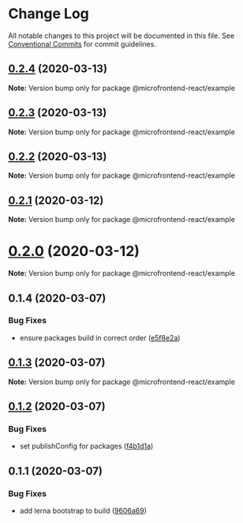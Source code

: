 # Change Log

All notable changes to this project will be documented in this file.
See [Conventional Commits](https://conventionalcommits.org) for commit guidelines.

## [0.2.4](https://github.com/microfrontend-react/microfrontend-react/compare/v0.2.3...v0.2.4) (2020-03-13)

**Note:** Version bump only for package @microfrontend-react/example





## [0.2.3](https://github.com/microfrontend-react/microfrontend-react/compare/v0.2.2...v0.2.3) (2020-03-13)

**Note:** Version bump only for package @microfrontend-react/example





## [0.2.2](https://github.com/microfrontend-react/microfrontend-react/compare/v0.2.1...v0.2.2) (2020-03-13)

**Note:** Version bump only for package @microfrontend-react/example





## [0.2.1](https://github.com/microfrontend-react/microfrontend-react/compare/v0.2.0...v0.2.1) (2020-03-12)

**Note:** Version bump only for package @microfrontend-react/example





# [0.2.0](https://github.com/microfrontend-react/microfrontend-react/compare/v0.1.4...v0.2.0) (2020-03-12)

**Note:** Version bump only for package @microfrontend-react/example





## 0.1.4 (2020-03-07)


### Bug Fixes

* ensure packages build in correct order ([e5f8e2a](https://github.com/microfrontend-react/microfrontend-react/commit/e5f8e2a82217ffabcb0ec0a8f48b5dc169602c3d))





## [0.1.3](https://github.com/microfrontend-react/microfrontend-react/compare/v0.1.2...v0.1.3) (2020-03-07)

**Note:** Version bump only for package @microfrontend-react/example





## [0.1.2](https://github.com/microfrontend-react/microfrontend-react/compare/v0.1.1...v0.1.2) (2020-03-07)


### Bug Fixes

* set publishConfig for packages ([f4b1d1a](https://github.com/microfrontend-react/microfrontend-react/commit/f4b1d1afa20d7a659db6ca306239d99fa151bc56))





## 0.1.1 (2020-03-07)


### Bug Fixes

* add lerna bootstrap to build ([9606a69](https://github.com/microfrontend-react/microfrontend-react/commit/9606a691b91e011d2c22fe29e9bf94ea1f98809b))
